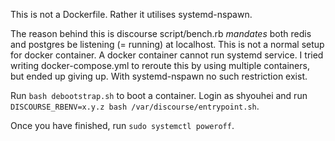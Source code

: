 This is not a Dockerfile.  Rather it utilises systemd-nspawn.

The reason behind this is discourse script/bench.rb _mandates_ both redis and postgres be listening (= running) at localhost.  This is not a normal setup for docker container.  A docker container cannot run systemd service.  I tried writing docker-compose.yml to reroute this by using multiple containers, but ended up giving up.  With systemd-nspawn no such restriction exist.

Run `bash debootstrap.sh` to boot a container.
Login as shyouhei and run `DISCOURSE_RBENV=x.y.z bash /var/discourse/entrypoint.sh`.

Once you have finished, run `sudo systemctl poweroff`.
